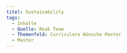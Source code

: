 ```yaml
---
titel: Sustainability
tags:
  - Inhalte
  - Quelle: Reak Team
  - Themenfeld: Curriculare Wünsche Master
  - Master
---
```

